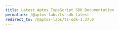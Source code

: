 ```yaml
---
title: Latest Aptos TypeScript SDK Documentation
permalink: /@aptos-labs/ts-sdk-latest
redirect_to: /@aptos-labs/ts-sdk-1.37.0
---
```

